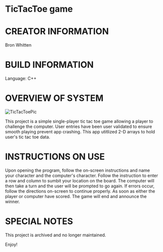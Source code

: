 TicTacToe game
==============

CREATOR INFORMATION
===================

Bron Whitten

BUILD INFORMATION
=================

Language: C++

OVERVIEW OF SYSTEM
==================

![TicTacToePic](https://github.com/user-attachments/assets/b48eb065-934c-4e84-b5f7-1abd156a52b0)


This project is a simple single-player tic tac toe game allowing a player to challenge the computer. User entries have been user validated to ensure smooth playing prevent app crashing. This app utitlized 2-D arrays to hold user's tic tac toe data.

INSTRUCTIONS ON USE
===================

Upon opening the program, follow the on-screen instructions and name your character and the computer's character. Follow the instruction to enter a row and column to sumbit your location on the board. 
The computer will then take a turn and the user will be prompted to go again. If errors occur, follow the directions on-screen to continue properly. 
As soon as either the player or computer have scored. The game will end and announce the winner.

SPECIAL NOTES
=============

This project is archived and no longer maintained.

Enjoy!
